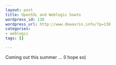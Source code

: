 ```yaml
--- 
layout: post
title: OpenSSL and Weblogic howto
wordpress_id: 138
wordpress_url: http://www.dewavrin.info/?p=138
categories: 
- weblogic
tags: []

---
```

 Coming out this summer ... (I hope so)
